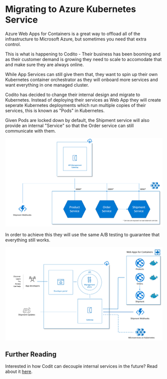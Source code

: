 # Migrating to Azure Kubernetes Service

Azure Web Apps for Containers is a great way to offload all of the infrastructure to Microsoft Azure, but sometimes you need that extra control.

This is what is happening to Codito - Their business has been booming and as their customer demand is growing they need to scale to accomodate that and make sure they are always online.

While App Services can still give them that, they want to spin up their own Kubernetes container orchestrator as they will onboard more services and want everything in one managed cluster.

Codito has decided to change their internal design and migrate to Kubernetes. Instead of deploying their services as Web App they will create seperate Kubernetes deployments which run multiple copies of their services, this is known as "Pods" in Kubernetes.

Given Pods are locked down by default, the Shipment service will also provide an internal "Service" so that the Order service can still communicate with them.

![Codito migration to Azure Web App for Containers](./../media/codito-phase-II-internals.png)

In order to achieve this they will use the same A/B testing to guarantee that everything still works.

![Codito migration to Azure Web App for Containers](./../media/codito-phase-II.png)

## Further Reading

Interested in how Codit can decouple internal services in the future? Read about it [here](./codito-tomorrow.md).
